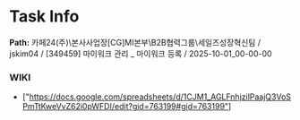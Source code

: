 # Task Info

**Path:** 카페24(주)\본사사업장\[CG]MI본부\B2B협력그룹\세일즈성장혁신팀 / jskim04 / [349459] 마이워크 관리 _ 마이워크 등록 / 2025-10-01_00-00-00

### WIKI
- ["https://docs.google.com/spreadsheets/d/1CJM1_AGLFnhjzilPaajQ3VoSPmTtKweVvZ62i0pWFDI/edit?gid=763199#gid=763199"]

